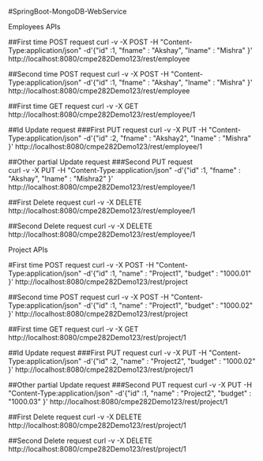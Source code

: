 #SpringBoot-MongoDB-WebService



Employees APIs

##First time POST request 
curl -v -X POST -H "Content-Type:application/json" -d'{"id" :1, "fname" : "Akshay", "lname" : "Mishra" }' http://localhost:8080/cmpe282Demo123/rest/employee

##Second time POST request 
curl -v -X POST -H "Content-Type:application/json" -d'{"id" :1, "fname" : "Akshay", "lname" : "Mishra" }' http://localhost:8080/cmpe282Demo123/rest/employee

##First time GET request
curl -v -X GET http://localhost:8080/cmpe282Demo123/rest/employee/1

##Id Update request
###First PUT request 
curl -v -X PUT -H "Content-Type:application/json" -d'{"id" :2, "fname" : "Akshay2", "lname" : "Mishra" }' http://localhost:8080/cmpe282Demo123/rest/employee/1


##Other partial Update request
###Second PUT request  
curl -v -X PUT -H "Content-Type:application/json" -d'{"id" :1, "fname" : "Akshay", "lname" : "Mishra2" }' http://localhost:8080/cmpe282Demo123/rest/employee/1

##First Delete request
curl -v -X DELETE http://localhost:8080/cmpe282Demo123/rest/employee/1

##Second Delete request
curl -v -X DELETE http://localhost:8080/cmpe282Demo123/rest/employee/1




Project APIs

#First time POST request 
curl -v -X POST -H "Content-Type:application/json" -d'{"id" :1, "name" : "Project1", "budget" : "1000.01" }' http://localhost:8080/cmpe282Demo123/rest/project

##Second time POST request 
curl -v -X POST -H "Content-Type:application/json" -d'{"id" :1, "name" : "Project1", "budget" : "1000.02" }' http://localhost:8080/cmpe282Demo123/rest/project

##First time GET request
curl -v -X GET http://localhost:8080/cmpe282Demo123/rest/project/1

##Id Update request
###First PUT request 
curl -v -X PUT -H "Content-Type:application/json" -d'{"id" :2, "name" : "Project2", "budget" : "1000.02" }' http://localhost:8080/cmpe282Demo123/rest/project/1


##Other partial Update request
###Second PUT request 
curl -v -X PUT -H "Content-Type:application/json" -d'{"id" :1, "name" : "Project2", "budget" : "1000.03" }' http://localhost:8080/cmpe282Demo123/rest/project/1


##First Delete request
curl -v -X DELETE http://localhost:8080/cmpe282Demo123/rest/project/1

##Second Delete request
curl -v -X DELETE http://localhost:8080/cmpe282Demo123/rest/project/1